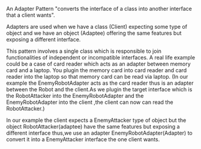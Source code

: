 An Adapter Pattern "converts the interface of a class into another interface that a client wants".

Adapters are used when we have a class (Client) expecting some type of object and we have an object (Adaptee) offering the same features but exposing a different interface.

This pattern involves a single class which is responsible to join functionalities of independent or incompatible interfaces.
A real life example could be a case of card reader which acts as an adapter between memory card and a laptop. 
You plugin the memory card into card reader and card reader into the laptop so that memory card can be read via laptop.
(In our example the EnemyRobotAdapter acts as the card reader thus is an adapter between the Robot and the client.As we plugin the target interface
which is the RobotAttacker into the EnemyRobotAdapter and the EnemyRobotAdapter into the client ,the client can now can read the RobotAttacker.)

In our example the client expects a EnemyAttacker type of object but the object RobotAttacker(adaptee) have the same features but exposing a different interface
thus,we use an adapter EnemyRobotAdapter(Adapter) to convert it into a EnemyAttacker interface the one client wants. 
